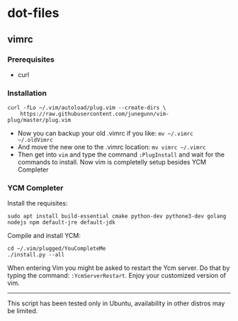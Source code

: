 # dot-files

## vimrc
### Prerequisites
- curl
### Installation
```
curl -fLo ~/.vim/autoload/plug.vim --create-dirs \
    https://raw.githubusercontent.com/junegunn/vim-plug/master/plug.vim
```
- Now you can backup your old .vimrc if you like: ``mv ~/.vimrc ~/.oldVimrc``
- And move the new one to the .vimrc location: ``mv vimrc ~/.vimrc``
- Then get into ``vim`` and type the command ``:PlugInstall`` and wait for the commands to install.
Now vim is completelly setup besides YCM Completer

### YCM Completer
Install the requisites:
```
sudo apt install build-essential cmake python-dev pythone3-dev golang nodejs npm default-jre default-jdk
```

Compile and install YCM:
```
cd ~/.vim/plugged/YouCompleteMe
./install.py --all
```
When entering Vim you might be asked to restart the Ycm server. Do that by typing the command: ``:YcmServerRestart``.
Enjoy your customized version of vim.

<hr>

This script has been tested only in Ubuntu, availability in other distros may be limited.
